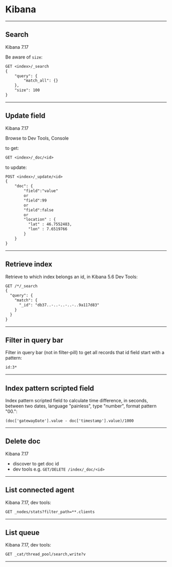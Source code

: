 # Kibana

***

## Search

Kibana 7.17

Be aware of `size`:

```txt
GET <index>/_search
{
    "query": {
        "match_all": {}
    },
    "size": 100
}
```

***

## Update field

Kibana 7.17

Browse to Dev Tools, Console

to get:

```txt
GET <index>/_doc/<id>
```

to update:

```txt
POST <index>/_update/<id>
{
    "doc": {
        "field":"value"
        or
        "field":99
        or
        "field":false
        or
        "location" : {
          "lat" : 46.7552483,
          "lon" : 7.6519766
        }
    }
}
```

***

## Retrieve index

Retrieve to which index belongs an id, in Kibana 5.6 Dev Tools:

```txt
GET /*/_search
{
  "query": {
    "match": {
      "_id": "db37..-..-..-..-..9a117d83"
    }
  }
}
```

***

## Filter in query bar

Filter in query bar (not in filter-pill) to get all records that id field start with a pattern:

```txt
id:3*
```

***

## Index pattern scripted field

Index pattern scripted field to calculate time difference, in seconds, between two dates, language "painless", type "number", format pattern "00.":

```painless
(doc['gatewayDate'].value - doc['timestamp'].value)/1000
```

***

## Delete doc

Kibana 7.17

- discover to get doc id  
- dev tools e.g. `GET/DELETE /index/_doc/<id>`

***

## List connected agent

Kibana 7.17, dev tools:

```txt
GET _nodes/stats?filter_path=**.clients
```

***

## List queue

Kibana 7.17, dev tools:

```txt
GET _cat/thread_pool/search,write?v
```

***
